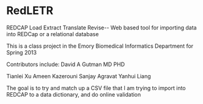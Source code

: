 RedLETR
=======

REDCAP Load Extract Translate Revise-- Web based tool for importing data into REDCap or a relational database 


This is a class project in the Emory Biomedical Informatics Department for Spring 2013

Contributors include:
David A Gutman MD PHD

Tianlei Xu
Ameen Kazerouni
Sanjay Agravat
Yanhui Liang

The goal is to try and match up a CSV file that I am trying to import into REDCAP to a data dictionary, and do online validation
